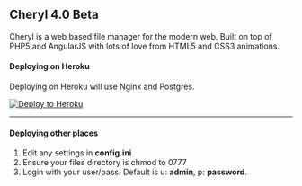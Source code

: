 Cheryl 4.0 Beta
---

Cheryl is a web based file manager for the modern web. Built on top of PHP5 and AngularJS with lots of love from HTML5 and CSS3 animations.


#### Deploying on Heroku

Deploying on Heroku will use Nginx and Postgres.

[![Deploy to Heroku](https://www.herokucdn.com/deploy/button.svg)](https://heroku.com/deploy)

---


#### Deploying other places

1. Edit any settings in **config.ini**
1. Ensure your files directory is chmod to 0777
1. Login with your user/pass. Default is u: **admin**, p: **password**.

